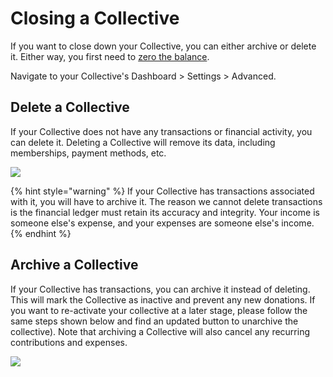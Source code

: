 # Closing a Collective

If you want to close down your Collective, you can either archive or delete it. Either way, you first need to [zero the balance](zero-collective-balance.md).

Navigate to your Collective's Dashboard > Settings > Advanced.&#x20;

## Delete a Collective

If your Collective does not have any transactions or financial activity, you can delete it. Deleting a Collective will remove its data, including memberships, payment methods, etc.

![](../../.gitbook/assets/collectives\_closing-a-collective\_delete.png)

{% hint style="warning" %}
If your Collective has transactions associated with it, you will have to archive it. The reason we cannot delete transactions is the financial ledger must retain its accuracy and integrity. Your income is someone else's expense, and your expenses are someone else's income.
{% endhint %}

## Archive a Collective

If your Collective has transactions, you can archive it instead of deleting. This will mark the Collective as inactive and prevent any new donations. If you want to re-activate your collective at a later stage, please follow the same steps shown below and find an updated button to unarchive the collective). Note that archiving a Collective will also cancel any recurring contributions and expenses.&#x20;

![](../../.gitbook/assets/collectives\_closing-a-collective\_archive.png)
